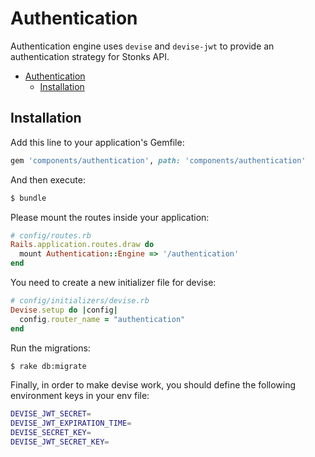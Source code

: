# Authentication

Authentication engine uses `devise` and `devise-jwt` to provide an authentication strategy for Stonks API.

- [Authentication](#authentication)
  - [Installation](#installation)

## Installation

Add this line to your application's Gemfile:

```ruby
gem 'components/authentication', path: 'components/authentication'
```

And then execute:
```bash
$ bundle
```

Please mount the routes inside your application:

```ruby
# config/routes.rb
Rails.application.routes.draw do
  mount Authentication::Engine => '/authentication'
end
```

You need to create a new initializer file for devise:
```ruby
# config/initializers/devise.rb
Devise.setup do |config|
  config.router_name = "authentication"
end
```

Run the migrations:
```bash
$ rake db:migrate
```

Finally, in order to make devise work, you should define the following environment keys in your env file:

```bash
DEVISE_JWT_SECRET=
DEVISE_JWT_EXPIRATION_TIME=
DEVISE_SECRET_KEY=
DEVISE_JWT_SECRET_KEY=
```
